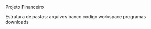 Projeto Financeiro

Estrutura de pastas:
	arquivos
	banco
	codigo
		workspace
	programas
	downloads
